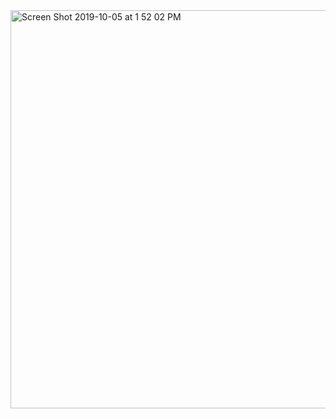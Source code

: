 <img width="637" alt="Screen Shot 2019-10-05 at 1 52 02 PM" src="https://user-images.githubusercontent.com/35706354/66260099-60a41000-e777-11e9-8aba-2af491e021e8.png">
